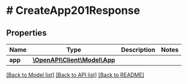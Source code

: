 # # CreateApp201Response

## Properties

Name | Type | Description | Notes
------------ | ------------- | ------------- | -------------
**app** | [**\OpenAPI\Client\Model\App**](App.md) |  |

[[Back to Model list]](../../README.md#models) [[Back to API list]](../../README.md#endpoints) [[Back to README]](../../README.md)
